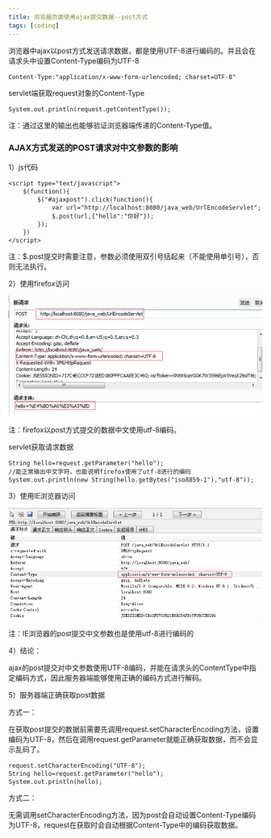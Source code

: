 ```yaml
---
title: 浏览器页面使用ajax提交数据--post方式
tags: [coding]
---
```


浏览器中ajax以post方式发送请求数据，都是使用UTF-8进行编码的。并且会在请求头中设置Content-Type编码为UTF-8

```
Content-Type:"application/x-www-form-urlencoded; charset=UTF-8"
```

servlet端获取request对象的Content-Type

```
System.out.println(request.getContentType());
```

注：通过这里的输出也能够验证浏览器端传递的Content-Type值。

### AJAX方式发送的POST请求对中文参数的影响

1）js代码

```
<script type="text/javascript">
    $(function(){
        $("#ajaxpost").click(function(){
            var url="http://localhost:8080/java_web/UrlEncodeServlet";
            $.post(url,{"hello":"你好"});
        });
    })
</script>
```

注：$.post提交时需要注意，参数必须使用双引号括起来（不能使用单引号），否则无法执行。

2）使用firefox访问

![](/images/other/encode/firefox-url-ajaxpost-query-encode.png)

注：firefox以post方式提交的数据中文使用utf-8编码。

servlet获取请求数据

```
String hello=request.getParameter("hello");
//能正常输出中文字符，也能说明firefox使用了utf-8进行的编码
System.out.println(new String(hello.getBytes("iso8859-1"),"utf-8"));
```

3）使用IE浏览器访问

![](/images/other/encode/ie-url-ajaxpost-query-encode.png)

注：IE浏览器的post提交中文参数也是使用utf-8进行编码的

4）结论：

ajax的post提交对中文参数使用UTF-8编码，并能在请求头的ContentType中指定编码方式，因此服务器端能够使用正确的编码方式进行解码。

5）服务器端正确获取post数据

方式一：

在获取post提交的数据前需要先调用request.setCharacterEncoding方法，设置编码为UTF-8，然后在调用request.getParameter就能正确获取数据，而不会显示乱码了。

```
request.setCharacterEncoding("UTF-8");
String hello=request.getParameter("hello");
System.out.println(hello);
```

方式二：

无需调用setCharacterEncoding方法，因为post会自动设置Content-Type编码为UTF-8，request在获取时会自动根据Content-Type中的编码获取数据。